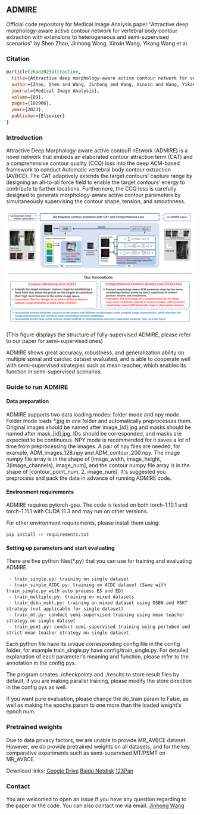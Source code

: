 ## ADMIRE

Official code repository for Medical Image Analysis paper "Attractive deep morphology-aware active contour network for vertebral body contour extraction with extensions to heterogeneous and semi-supervised scenarios" by Shen Zhao, Jinhong Wang, Xinxin Wang, Yikang Wang et al.


### Citation
```bibtex
@article{zhao2023attractive,
  title={Attractive deep morphology-aware active contour network for vertebral body contour extraction with extensions to heterogeneous and semi-supervised scenarios},
  author={Zhao, Shen and Wang, Jinhong and Wang, Xinxin and Wang, Yikang and Zheng, Hanying and Chen, Bin and Zeng, An and Wei, Fuxin and Al-Kindi, Sadeer and Li, Shuo},
  journal={Medical Image Analysis},
  volume={89},
  pages={102906},
  year={2023},
  publisher={Elsevier}
}
```

### Introduction

Attractive Deep Morphology-aware actIve contouR nEtwork (ADMIRE) is a novel network that embeds an elaborated contour attraction term (CAT) and a comprehensive contour quality (CCQ) loss into the deep ACM-based framework to conduct Automatic vertebral body contour extraction (AVBCE). The CAT adaptively extends the target contours’ capture range by designing an all-to-all force field to enable the target contours’ energy to contribute to farther locations. Furthermore, the CCQ loss is carefully designed to generate morphology-aware active contour parameters by simultaneously supervising the contour shape, tension, and smoothness.

![fig1](./figs/mainfig.png)

(This figure displays the structure of fully-supervised ADMIRE, please refer to our paper for semi-supervised ones)

ADMIRE shows great accuracy, robustness, and generalization ability on multiple spinal and cardiac dataset evaluated, and is able to cooperate well with semi-supervised strategies such as mean teacher, which enables its function in semi-supervised scenarios. 

### Guide to run ADMIRE

#### Data preparation

ADMIRE supports two data loading modes: folder mode and npy mode. Folder mode loads *.jpg in one folder and automatically preprocesses them. Original images should be named after image\_[id].jpg and masks should be named after mask\_[id].jpg. IDs should be corresponded, and masks are expected to be continuous. NPY mode is recommended for it saves a lot of time from preprocessing the images. A pair of npy files are needed, for example, ADM_images_128.npy and ADM_contour_200.npy. The image numpy file array is in the shape of [image_width, image_height, 3(image_channels), image_num], and the contour numpy file array is in the shape of [contour_point_num, 2, image_num]. It's suggested you preprocess and pack the data in advance of running ADMIRE code.

#### Environment requirements

ADMIRE requires pytorch-gpu. The code is tested on both torch-1.10.1 and torch-1.11.1 with CUDA 11.3 and may run on other versions.

For other environment requirements, please install them using:

```shell
pip install -r requirements.txt
```

#### Setting up parameters and start evaluating

There are five python files(*.py) that you can use for training and evaluating ADMIRE.

```
 - train_single.py: training on single dataset
 - train_single_ACDC.py: training on ACDC dataset (Same with train_single.py with auto process ES and ED)
 - train_multiple.py: training on mixed datasets
 - train_dsbn_mskt.py: training on mixed dataset using DSBN and MSKT strategy (not applicable for single dataset)
 - train_mt.py: conduct semi-supervised training using mean teacher strategy on single dataset
 - train_psmt.py: conduct semi-supervised training using pertubed and strict mean teacher strategy on single dataset
```

Each python file have its unique corresponding config file in the config folder, for example train_single.py have config/train_single.py. For detailed explanation of each parameter's meaning and function, please refer to the annotation in the config pys.

The program creates ./checkpoints and ./results to store result files by default, if you are making parallel training, please modify the store direction in the config pys as well.

If you want pure evaluation, please change the do_train param to False, as well as making the epochs param to one more than the loaded weight's epoch num.

### Pretrained weights

Due to data privacy factors, we are unable to provide MR_AVBCE dataset. However, we do provide pretrained weights on all datasets, and for the key comparative experiments such as semi-supervised MT/PSMT on MR_AVBCE. 

Download links: [Google Drive](https://drive.google.com/drive/folders/1ZkXoHa3GsI7DZpFRz7DBffz4YUVkDjUY?usp=sharing)   [Baidu Netdisk](https://pan.baidu.com/s/1Hn4HJKWzVOuAmRaAUhgJ6Q?pwd=2p30)   [123Pan](https://www.123pan.com/s/NJGiVv-Q3rud.html)


### Contact

You are welcomed to open an issue if you have any question regarding to the paper or the code. You can also contact me via email: [Jinhong Wang](mailto:Jinhong.Wang@mbzuai.ac.ae)